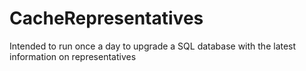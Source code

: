 # CacheRepresentatives
Intended to run once a day to upgrade a SQL database with the latest information on representatives
